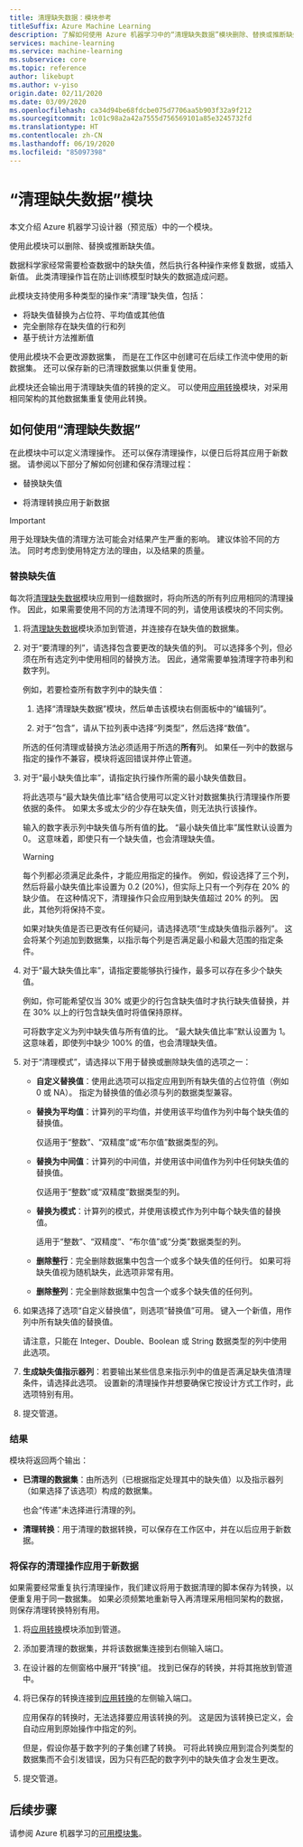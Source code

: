 ```yaml
---
title: 清理缺失数据：模块参考
titleSuffix: Azure Machine Learning
description: 了解如何使用 Azure 机器学习中的“清理缺失数据”模块删除、替换或推断缺失值。
services: machine-learning
ms.service: machine-learning
ms.subservice: core
ms.topic: reference
author: likebupt
ms.author: v-yiso
origin.date: 02/11/2020
ms.date: 03/09/2020
ms.openlocfilehash: ca34d94be68fdcbe075d7706aa5b903f32a9f212
ms.sourcegitcommit: 1c01c98a2a42a7555d756569101a85e3245732fd
ms.translationtype: HT
ms.contentlocale: zh-CN
ms.lasthandoff: 06/19/2020
ms.locfileid: "85097398"
---
```

# <a name="clean-missing-data-module"></a>“清理缺失数据”模块

本文介绍 Azure 机器学习设计器（预览版）中的一个模块。

使用此模块可以删除、替换或推断缺失值。 

数据科学家经常需要检查数据中的缺失值，然后执行各种操作来修复数据，或插入新值。 此类清理操作旨在防止训练模型时缺失的数据造成问题。 

此模块支持使用多种类型的操作来“清理”缺失值，包括：

+ 将缺失值替换为占位符、平均值或其他值
+ 完全删除存在缺失值的行和列
+ 基于统计方法推断值


使用此模块不会更改源数据集， 而是在工作区中创建可在后续工作流中使用的新数据集。 还可以保存新的已清理数据集以供重复使用。

此模块还会输出用于清理缺失值的转换的定义。 可以使用[应用转换](./apply-transformation.md)模块，对采用相同架构的其他数据集重复使用此转换。  

## <a name="how-to-use-clean-missing-data"></a>如何使用“清理缺失数据”

在此模块中可以定义清理操作。 还可以保存清理操作，以便日后将其应用于新数据。 请参阅以下部分了解如何创建和保存清理过程： 
 
+ 替换缺失值
  
+ 将清理转换应用于新数据
 
> [!IMPORTANT]
> 用于处理缺失值的清理方法可能会对结果产生严重的影响。 建议体验不同的方法。 同时考虑到使用特定方法的理由，以及结果的质量。

### <a name="replace-missing-values"></a>替换缺失值  

每次将[清理缺失数据](./clean-missing-data.md)模块应用到一组数据时，将向所选的所有列应用相同的清理操作。 因此，如果需要使用不同的方法清理不同的列，请使用该模块的不同实例。

1.  将[清理缺失数据](./clean-missing-data.md)模块添加到管道，并连接存在缺失值的数据集。  
  
2.  对于“要清理的列”，请选择包含要更改的缺失值的列。 可以选择多个列，但必须在所有选定列中使用相同的替换方法。 因此，通常需要单独清理字符串列和数字列。

    例如，若要检查所有数字列中的缺失值：

    1. 选择“清理缺失数据”模块，然后单击该模块右侧面板中的“编辑列”。

    3. 对于“包含”，请从下拉列表中选择“列类型”，然后选择“数值”。   
  
    所选的任何清理或替换方法必须适用于所选的**所有**列。 如果任一列中的数据与指定的操作不兼容，模块将返回错误并停止管道。
  
3.  对于“最小缺失值比率”，请指定执行操作所需的最小缺失值数目。  
  
    将此选项与“最大缺失值比率”结合使用可以定义针对数据集执行清理操作所要依据的条件。 如果太多或太少的少存在缺失值，则无法执行该操作。 
  
    输入的数字表示列中缺失值与所有值的**比**。 “最小缺失值比率”属性默认设置为 0。 这意味着，即使只有一个缺失值，也会清理缺失值。 

    > [!WARNING]
    > 每个列都必须满足此条件，才能应用指定的操作。 例如，假设选择了三个列，然后将最小缺失值比率设置为 0.2 (20%)，但实际上只有一个列存在 20% 的缺少值。 在这种情况下，清理操作只会应用到缺失值超过 20% 的列。 因此，其他列将保持不变。
    > 
    > 如果对缺失值是否已更改有任何疑问，请选择选项“生成缺失值指示器列”。 这会将某个列追加到数据集，以指示每个列是否满足最小和最大范围的指定条件。  
  
4. 对于“最大缺失值比率”，请指定要能够执行操作，最多可以存在多少个缺失值。   
  
    例如，你可能希望仅当 30% 或更少的行包含缺失值时才执行缺失值替换，并在 30% 以上的行包含缺失值时将值保持原样。  
  
    可将数字定义为列中缺失值与所有值的比。 “最大缺失值比率”默认设置为 1。 这意味着，即使列中缺少 100% 的值，也会清理缺失值。  
  
   
  
5. 对于“清理模式”，请选择以下用于替换或删除缺失值的选项之一：  
  
  
    + **自定义替换值**：使用此选项可以指定应用到所有缺失值的占位符值（例如 0 或 NA）。 指定为替换值的值必须与列的数据类型兼容。
  
    + **替换为平均值**：计算列的平均值，并使用该平均值作为列中每个缺失值的替换值。  
  
        仅适用于“整数”、“双精度”或“布尔值”数据类型的列。  
  
    + **替换为中间值**：计算列的中间值，并使用该中间值作为列中任何缺失值的替换值。  
  
        仅适用于“整数”或“双精度”数据类型的列。 
  
    + **替换为模式**：计算列的模式，并使用该模式作为列中每个缺失值的替换值。  
  
        适用于“整数”、“双精度”、“布尔值”或“分类”数据类型的列。 
  
    + **删除整行**：完全删除数据集中包含一个或多个缺失值的任何行。 如果可将缺失值视为随机缺失，此选项非常有用。  
  
    + **删除整列**：完全删除数据集中包含一个或多个缺失值的任何列。  
  
    
  
6. 如果选择了选项“自定义替换值”，则选项“替换值”可用。  键入一个新值，用作列中所有缺失值的替换值。  
  
    请注意，只能在 Integer、Double、Boolean 或 String 数据类型的列中使用此选项。
  
7. **生成缺失值指示器列**：若要输出某些信息来指示列中的值是否满足缺失值清理条件，请选择此选项。 设置新的清理操作并想要确保它按设计方式工作时，此选项特别有用。
  
8. 提交管道。

### <a name="results"></a>结果

模块将返回两个输出：  

-   **已清理的数据集**：由所选列（已根据指定处理其中的缺失值）以及指示器列（如果选择了该选项）构成的数据集。  

    也会“传递”未选择进行清理的列。  
  
-  **清理转换**：用于清理的数据转换，可以保存在工作区中，并在以后应用于新数据。

### <a name="apply-a-saved-cleaning-operation-to-new-data"></a>将保存的清理操作应用于新数据  

如果需要经常重复执行清理操作，我们建议将用于数据清理的脚本保存为转换，以便重复用于同一数据集。 如果必须频繁地重新导入再清理采用相同架构的数据，则保存清理转换特别有用。  
      
1.  将[应用转换](./apply-transformation.md)模块添加到管道。  
  
2.  添加要清理的数据集，并将该数据集连接到右侧输入端口。  
  
3.  在设计器的左侧窗格中展开“转换”组。 找到已保存的转换，并将其拖放到管道中。  

4.  将已保存的转换连接到[应用转换](./apply-transformation.md)的左侧输入端口。 

    应用保存的转换时，无法选择要应用该转换的列。 这是因为该转换已定义，会自动应用到原始操作中指定的列。

    但是，假设你基于数字列的子集创建了转换。 可将此转换应用到混合列类型的数据集而不会引发错误，因为只有匹配的数字列中的缺失值才会发生更改。

6.  提交管道。  

## <a name="next-steps"></a>后续步骤

请参阅 Azure 机器学习的[可用模块集](module-reference.md)。 